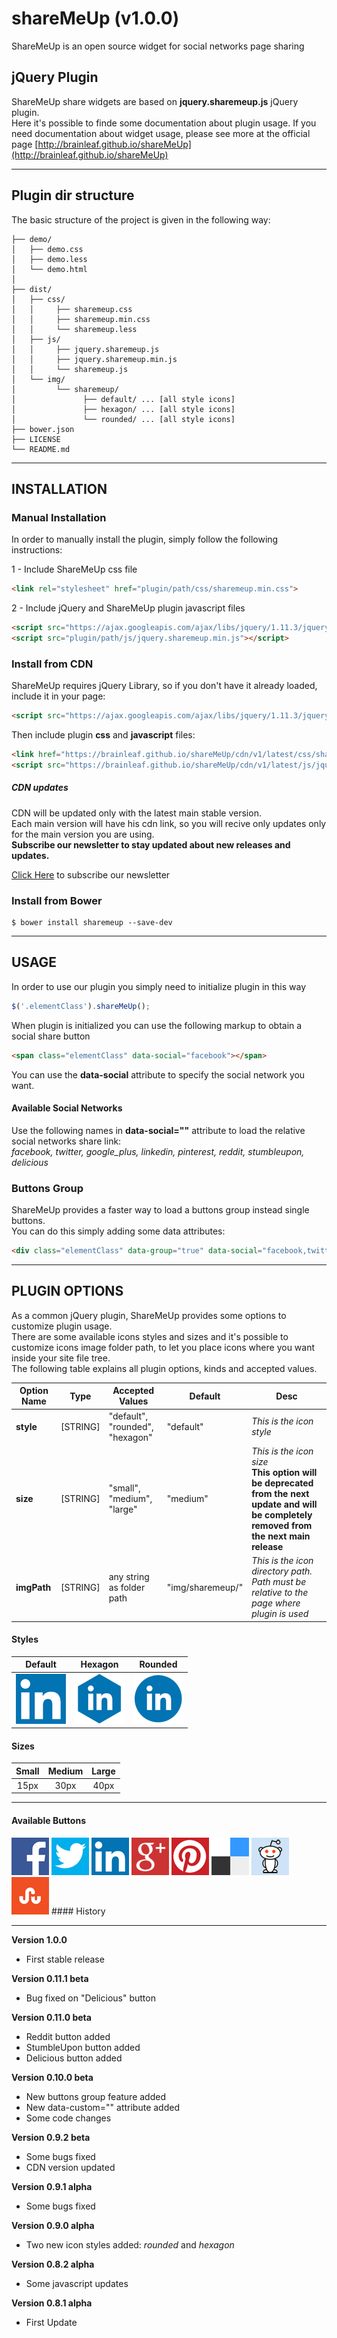 # shareMeUp (v1.0.0)
ShareMeUp is an open source widget for social networks page sharing

## jQuery Plugin
ShareMeUp share widgets are based on **jquery.sharemeup.js** jQuery plugin.<br>
Here it's possible to finde some documentation about plugin usage. If you need documentation about widget usage, please see more at the official page [http://brainleaf.github.io/shareMeUp](http://brainleaf.github.io/shareMeUp)


***


## Plugin dir structure

The basic structure of the project is given in the following way:

```
├── demo/
│   ├── demo.css
│   ├── demo.less
│   └── demo.html
│   
├── dist/
│   ├── css/
│   │     ├── sharemeup.css
│   │     ├── sharemeup.min.css
│   │     └── sharemeup.less
│   ├── js/
│   │     ├── jquery.sharemeup.js
│   │     ├── jquery.sharemeup.min.js
│   │     └── sharemeup.js
│   └── img/
│         └── sharemeup/
│               ├── default/ ... [all style icons]
│               ├── hexagon/ ... [all style icons]
│               └── rounded/ ... [all style icons]
├── bower.json
├── LICENSE
└── README.md
```

***

## INSTALLATION

### Manual Installation
In order to manually install the plugin, simply follow the following instructions:

1 - Include ShareMeUp css file
```html
<link rel="stylesheet" href="plugin/path/css/sharemeup.min.css">
```
2 - Include jQuery and ShareMeUp plugin javascript files
```html
<script src="https://ajax.googleapis.com/ajax/libs/jquery/1.11.3/jquery.min.js"></script>
<script src="plugin/path/js/jquery.sharemeup.min.js"></script>
```

### Install from CDN
ShareMeUp requires jQuery Library, so if you don't have it already loaded, include it in your page:
```html
<script src="https://ajax.googleapis.com/ajax/libs/jquery/1.11.3/jquery.min.js"></script>
```
Then include plugin **css** and **javascript** files:
```html
<link href="https://brainleaf.github.io/shareMeUp/cdn/v1/latest/css/sharemeup.min.css">
<script src="https://brainleaf.github.io/shareMeUp/cdn/v1/latest/js/jquery.sharemeup.min.js"></script>
```

##### CDN updates
CDN will be updated only with the latest main stable version.<br>
Each main version will have his cdn link, so you will recive only updates only for the main version you are using.<br>
**Subscribe our newsletter to stay updated about new releases and updates.**

[Click Here](http://brainleaf.us11.list-manage1.com/subscribe?u=2864a1cf3439d74a57ade24aa&id=a642762ab3) to subscribe our newsletter


### Install from Bower
```
$ bower install sharemeup --save-dev
```

***

## USAGE
In order to use our plugin you simply need to initialize plugin in this way
```javascript
$('.elementClass').shareMeUp();
```

When plugin is initialized you can use the following markup to obtain a social share button
```html
<span class="elementClass" data-social="facebook"></span>
```
You can use the **data-social** attribute to specify the social network you want.

#### Available Social Networks
Use the following names in **data-social=""** attribute to load the relative social networks share link:<br>
*facebook, twitter, google_plus, linkedin, pinterest, reddit, stumbleupon, delicious*

### Buttons Group
ShareMeUp provides a faster way to load a buttons group instead single buttons.<br>
You can do this simply adding some data attributes:
```html
<div class="elementClass" data-group="true" data-social="facebook,twitter,linkedin,google_plus"></div>
```


***

## PLUGIN OPTIONS

As a common jQuery plugin, ShareMeUp provides some options to customize plugin usage.<br>
There are some available icons styles and sizes and it's possible to customize icons image folder path, to let you place icons where you want inside your site file tree.<br>
The following table explains all plugin options, kinds and accepted values.

| Option Name  | Type  | Accepted Values | Default | Desc |
| --------------- |--------------- | --------------- | --------------- | --------------- |
| **style** | [STRING] | "default", "rounded", "hexagon" | "default" | *This is the icon style* |
| **size** | [STRING] | "small", "medium", "large" | "medium" | *This is the icon size*<br>**This option will be deprecated from the next update and will be completely removed from the next main release** |
| **imgPath** | [STRING] | any string as folder path | "img/sharemeup/" | *This is the icon directory path. Path must be relative to the page where plugin is used* |

#### Styles

| Default  | Hexagon  | Rounded |
| :---------------: |:---------------:| :---------------:|
| <img src="https://github.com/Brainleaf/shareMeUp/blob/master/dist/img/sharemeup/default/btn_default_linkedin_large.png">      | <img src="https://github.com/Brainleaf/shareMeUp/blob/master/dist/img/sharemeup/hexagon/btn_hexagon_linkedin_large.png"> | <img src="https://github.com/Brainleaf/shareMeUp/blob/master/dist/img/sharemeup/rounded/btn_rounded_linkedin_large.png"> |

#### Sizes

| Small  | Medium  | Large |
| :---------------: |:---------------:| :---------------:|
| 15px    | 30px |  40px |


***

#### Available Buttons

<img src="https://github.com/Brainleaf/shareMeUp/blob/master/dist/img/sharemeup/default/btn_default_facebook_medium.png">
<img src="https://github.com/Brainleaf/shareMeUp/blob/master/dist/img/sharemeup/default/btn_default_twitter_medium.png">
<img src="https://github.com/Brainleaf/shareMeUp/blob/master/dist/img/sharemeup/default/btn_default_linkedin_medium.png">
<img src="https://github.com/Brainleaf/shareMeUp/blob/master/dist/img/sharemeup/default/btn_default_google_plus_medium.png">
<img src="https://github.com/Brainleaf/shareMeUp/blob/master/dist/img/sharemeup/default/btn_default_pinterest_medium.png">
<img src="https://github.com/Brainleaf/shareMeUp/blob/master/dist/img/sharemeup/default/btn_default_delicious_medium.png">
<img src="https://github.com/Brainleaf/shareMeUp/blob/master/dist/img/sharemeup/default/btn_default_reddit_medium.png">
<img src="https://github.com/Brainleaf/shareMeUp/blob/master/dist/img/sharemeup/default/btn_default_stumbleupon_medium.png">
#### History


***

**Version 1.0.0**
* First stable release

**Version 0.11.1 beta**
* Bug fixed on "Delicious" button

**Version 0.11.0 beta**
* Reddit button added
* StumbleUpon button added
* Delicious button added

**Version 0.10.0 beta**
* New buttons group feature added
* New data-custom="" attribute added
* Some code changes

**Version 0.9.2 beta**
* Some bugs fixed
* CDN version updated

**Version 0.9.1 alpha**
* Some bugs fixed

**Version 0.9.0 alpha**
* Two new icon styles added: _rounded_ and _hexagon_ 

**Version 0.8.2 alpha**
* Some javascript updates

**Version 0.8.1 alpha**
* First Update
